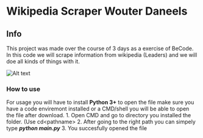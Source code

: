 # Wikipedia Scraper Wouter Daneels
 ## Info
This project was made over the course of 3 days as a exercise of BeCode. In this code we will scrape information from wikipedia (Leaders) and we will doe all kinds of things with it.

![Alt text](https://duckduckgo.com/i/0cc93634.png "a title")

### How to use
For usage you will have to install **Python 3+** to open the file make sure you have a code enviremont installed or a CMD/shell you will be able to open the file after download.
     1. Open CMD and go to directory you installed the folder. (Use cd\<pathname> 
     2. After going to the right path you can simpely type ***python main.py***
     3. You succesfully opened the file
     
